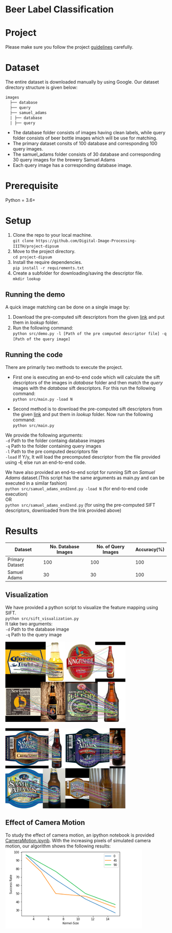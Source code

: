 # Beer Label Classification
# Project
Please make sure you follow the project [guidelines](./guidelines.md) carefully.

# Dataset
The entire dataset is downloaded manually by using Google. Our dataset directory structure is given below:
```
images
  ├── database
  ├── query
  ├── samuel_adams
  | ├── database
  | ├── query
```
* The database folder consists of images having clean labels, while query folder consists of beer bottle images which will be use for matching. 
* The primary dataset consits of 100 database and corresponding 100 query images.
* The samuel_adams folder consists of 30 database and corresponding 30 query images for the brewery Samuel Adams
* Each query image has a corresponding database image. 

# Prerequisite
Python = 3.6+

# Setup

1. Clone the repo to your local machine. <br>
`git clone https://github.com/Digital-Image-Processing-IIITH/project-dipsum`
2. Move to the project directory.<br>
`cd project-dipsum`
3. Install the require dependencies.<br>
`pip install -r requirements.txt`
4. Create a subfolder for downloading/saving the descriptor file.<br>
`mkdir lookup`

## Running the demo
A quick image matching can be done on a single image by: <br>
1. Download the pre-computed sift descriptors from the given [link](https://drive.google.com/drive/folders/1MpqePCzHbRZHp1CcloUyFzoDXSFT2hkp?usp=sharing) and put them in *lookup* folder. <br>
2. Run the following command:<br>
`python src/demo.py -l [Path of the pre computed descriptor file] -q [Path of the query image]`

## Running the code
There are primarily two methods to execute the project. 

* First one is executing an end-to-end code which will calculate the sift descriptors of the images in *database* folder and then match the *query* images with the *database* sift descriptors. For this run the following command:<br>
`python src/main.py -load N`

* Second method is to download the pre-computed sift descriptors from the given [link](https://drive.google.com/drive/folders/1MpqePCzHbRZHp1CcloUyFzoDXSFT2hkp?usp=sharing) and put them in *lookup* folder. Now run the following command:<br>
`python src/main.py`

We provide the following arguments:<br>
`-d` Path to the folder containg database images <br>
`-q` Path to the folder containing query images <br>
`-l` Path to the pre computed descriptors file <br>
`-load` If Y/y, It will load the precomputed descriptor from the file provided using **-l**; else run an end-to-end code.

We have also provided an end-to-end script for running Sift on *Samuel Adams* dataset.(This script has the same arguments as main.py and can be executed in a similar fashion)<br>
`python src/samuel_adams_end2end.py -load N` (for end-to-end code execution)<br>
OR<br>
`python src/samuel_adams_end2end.py` (for using the pre-computed SIFT descriptors, downloaded from the link provided above)

# Results
|Dataset| No. Database Images| No. of Query Images|Accuracy(%)|
|---|---|---|---|
| Primary Dataset| 100| 100| 100 |
|Samuel Adams| 30 | 30 | 100 |

## Visualization
We have provided a python script to visualize the feature mapping using SIFT. <br>
`python src/sift_visualization.py` <br>
It take two arguments: <br>
`-d` Path to the database image <br>
`-q` Path to the query image <br>

<img src="images/primary_visual.jpg" height="250"/> <br> <br>
<img src="images/SamAdams_visual.jpg" height="250"/> <br>

## Effect of Camera Motion
To study the effect of camera motion, an ipython notebook is provided [CameraMotion.ipynb](src/CameraMotion.ipynb). 
With the increasing pixels of simulated camera motion, our algorithm shows the following results: <br>
<img src="images/Motion_result.png" height="250"/>